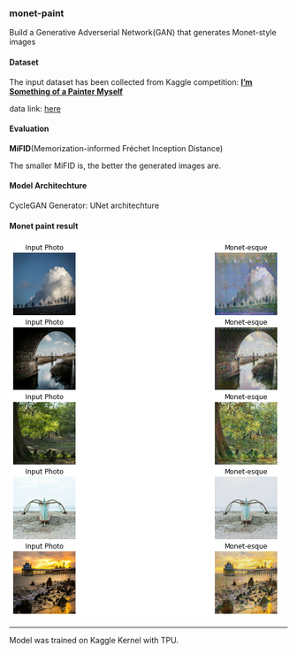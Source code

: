 ### monet-paint
Build a Generative Adverserial Network(GAN) that generates Monet-style images 

#### Dataset

The input dataset has been collected from Kaggle competition: **[I’m Something of a Painter Myself](https://www.kaggle.com/c/gan-getting-started)** 

data link: [here](https://www.kaggle.com/c/gan-getting-started/data)

#### Evaluation
**MiFID**(Memorization-informed Fréchet Inception Distance)

The smaller MiFID is, the better the generated images are. 

#### Model Architechture

CycleGAN
Generator:  UNet architechture   

#### Monet paint result
![monet paint](static/monet_paint.png)

---
Model was trained on Kaggle Kernel with TPU. 

